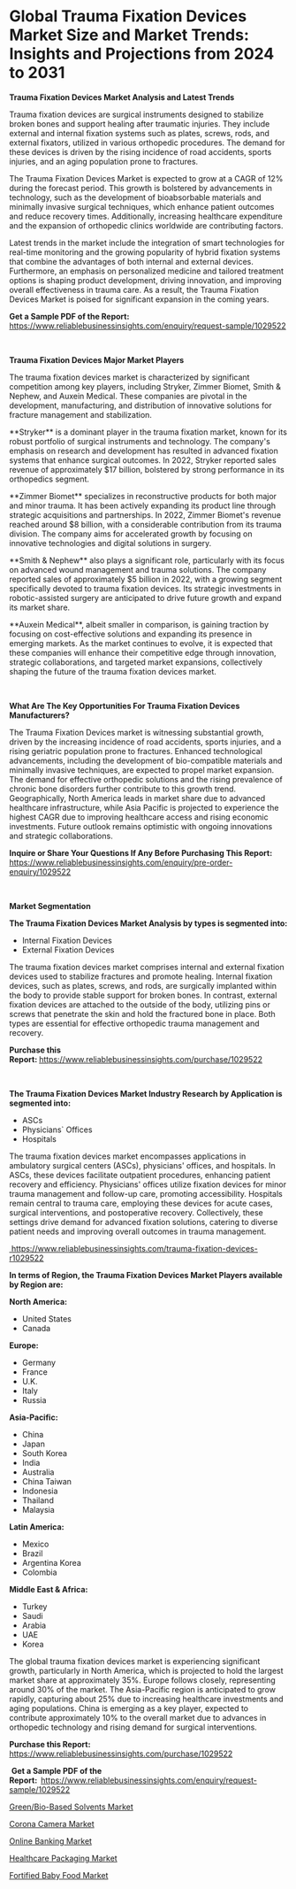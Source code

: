 <p><h1>Global Trauma Fixation Devices Market Size and Market Trends: Insights and Projections from 2024 to 2031</h1></p><p><strong>Trauma Fixation Devices Market Analysis and Latest Trends</strong></p>
<p><p>Trauma fixation devices are surgical instruments designed to stabilize broken bones and support healing after traumatic injuries. They include external and internal fixation systems such as plates, screws, rods, and external fixators, utilized in various orthopedic procedures. The demand for these devices is driven by the rising incidence of road accidents, sports injuries, and an aging population prone to fractures. </p><p>The Trauma Fixation Devices Market is expected to grow at a CAGR of 12% during the forecast period. This growth is bolstered by advancements in technology, such as the development of bioabsorbable materials and minimally invasive surgical techniques, which enhance patient outcomes and reduce recovery times. Additionally, increasing healthcare expenditure and the expansion of orthopedic clinics worldwide are contributing factors. </p><p>Latest trends in the market include the integration of smart technologies for real-time monitoring and the growing popularity of hybrid fixation systems that combine the advantages of both internal and external devices. Furthermore, an emphasis on personalized medicine and tailored treatment options is shaping product development, driving innovation, and improving overall effectiveness in trauma care. As a result, the Trauma Fixation Devices Market is poised for significant expansion in the coming years.</p></p>
<p><strong>Get a Sample PDF of the Report:&nbsp;</strong> <a href="https://www.reliablebusinessinsights.com/enquiry/request-sample/1029522">https://www.reliablebusinessinsights.com/enquiry/request-sample/1029522</a></p>
<p>&nbsp;</p>
<p><strong>Trauma Fixation Devices Major Market Players</strong></p>
<p><p>The trauma fixation devices market is characterized by significant competition among key players, including Stryker, Zimmer Biomet, Smith & Nephew, and Auxein Medical. These companies are pivotal in the development, manufacturing, and distribution of innovative solutions for fracture management and stabilization.</p><p>**Stryker** is a dominant player in the trauma fixation market, known for its robust portfolio of surgical instruments and technology. The company's emphasis on research and development has resulted in advanced fixation systems that enhance surgical outcomes. In 2022, Stryker reported sales revenue of approximately $17 billion, bolstered by strong performance in its orthopedics segment.</p><p>**Zimmer Biomet** specializes in reconstructive products for both major and minor trauma. It has been actively expanding its product line through strategic acquisitions and partnerships. In 2022, Zimmer Biomet's revenue reached around $8 billion, with a considerable contribution from its trauma division. The company aims for accelerated growth by focusing on innovative technologies and digital solutions in surgery.</p><p>**Smith & Nephew** also plays a significant role, particularly with its focus on advanced wound management and trauma solutions. The company reported sales of approximately $5 billion in 2022, with a growing segment specifically devoted to trauma fixation devices. Its strategic investments in robotic-assisted surgery are anticipated to drive future growth and expand its market share.</p><p>**Auxein Medical**, albeit smaller in comparison, is gaining traction by focusing on cost-effective solutions and expanding its presence in emerging markets. As the market continues to evolve, it is expected that these companies will enhance their competitive edge through innovation, strategic collaborations, and targeted market expansions, collectively shaping the future of the trauma fixation devices market.</p></p>
<p>&nbsp;</p>
<p><strong>What Are The Key Opportunities For Trauma Fixation Devices Manufacturers?</strong></p>
<p><p>The Trauma Fixation Devices market is witnessing substantial growth, driven by the increasing incidence of road accidents, sports injuries, and a rising geriatric population prone to fractures. Enhanced technological advancements, including the development of bio-compatible materials and minimally invasive techniques, are expected to propel market expansion. The demand for effective orthopedic solutions and the rising prevalence of chronic bone disorders further contribute to this growth trend. Geographically, North America leads in market share due to advanced healthcare infrastructure, while Asia Pacific is projected to experience the highest CAGR due to improving healthcare access and rising economic investments. Future outlook remains optimistic with ongoing innovations and strategic collaborations.</p></p>
<p><strong>Inquire or Share Your Questions If Any Before Purchasing This Report:</strong> <a href="https://www.reliablebusinessinsights.com/enquiry/pre-order-enquiry/1029522">https://www.reliablebusinessinsights.com/enquiry/pre-order-enquiry/1029522</a></p>
<p>&nbsp;</p>
<p><strong>Market Segmentation</strong></p>
<p><strong>The Trauma Fixation Devices Market Analysis by types is segmented into:</strong></p>
<p><ul><li>Internal Fixation Devices</li><li>External Fixation Devices</li></ul></p>
<p><p>The trauma fixation devices market comprises internal and external fixation devices used to stabilize fractures and promote healing. Internal fixation devices, such as plates, screws, and rods, are surgically implanted within the body to provide stable support for broken bones. In contrast, external fixation devices are attached to the outside of the body, utilizing pins or screws that penetrate the skin and hold the fractured bone in place. Both types are essential for effective orthopedic trauma management and recovery.</p></p>
<p><strong>Purchase this Report:&nbsp;</strong><a href="https://www.reliablebusinessinsights.com/purchase/1029522">https://www.reliablebusinessinsights.com/purchase/1029522</a></p>
<p>&nbsp;</p>
<p><strong>The Trauma Fixation Devices Market Industry Research by Application is segmented into:</strong></p>
<p><ul><li>ASCs</li><li>Physicians` Offices</li><li>Hospitals</li></ul></p>
<p><p>The trauma fixation devices market encompasses applications in ambulatory surgical centers (ASCs), physicians' offices, and hospitals. In ASCs, these devices facilitate outpatient procedures, enhancing patient recovery and efficiency. Physicians' offices utilize fixation devices for minor trauma management and follow-up care, promoting accessibility. Hospitals remain central to trauma care, employing these devices for acute cases, surgical interventions, and postoperative recovery. Collectively, these settings drive demand for advanced fixation solutions, catering to diverse patient needs and improving overall outcomes in trauma management.</p></p>
<p><a href="https://www.reliablebusinessinsights.com/trauma-fixation-devices-r1029522">&nbsp;https://www.reliablebusinessinsights.com/trauma-fixation-devices-r1029522</a></p>
<p><strong>In terms of Region, the Trauma Fixation Devices Market Players available by Region are:</strong></p>
<p>
    <p> <strong> North America: </strong>
        <ul>
            <li>United States</li>
            <li>Canada</li>
        </ul>
        </p> 
    <p> <strong> Europe: </strong>
        <ul>
            <li>Germany</li>
            <li>France</li>
            <li>U.K.</li>
            <li>Italy</li>
            <li>Russia</li>
        </ul>
        </p> 
    <p> <strong> Asia-Pacific: </strong>
        <ul>
            <li>China</li>
            <li>Japan</li>
            <li>South Korea</li>
            <li>India</li>
            <li>Australia</li>
            <li>China Taiwan</li>
            <li>Indonesia</li>
            <li>Thailand</li>
            <li>Malaysia</li>
        </ul>
        </p> 
    <p> <strong> Latin America: </strong>
        <ul>
            <li>Mexico</li>
            <li>Brazil</li>
            <li>Argentina Korea</li>
            <li>Colombia</li>
        </ul>
        </p> 
    <p> <strong> Middle East & Africa: </strong>
        <ul>
            <li>Turkey</li>
            <li>Saudi</li>
            <li>Arabia</li>
            <li>UAE</li>
            <li>Korea</li>
        </ul>
    </p>
    </p>
<p><p>The global trauma fixation devices market is experiencing significant growth, particularly in North America, which is projected to hold the largest market share at approximately 35%. Europe follows closely, representing around 30% of the market. The Asia-Pacific region is anticipated to grow rapidly, capturing about 25% due to increasing healthcare investments and aging populations. China is emerging as a key player, expected to contribute approximately 10% to the overall market due to advances in orthopedic technology and rising demand for surgical interventions.</p></p>
<p><strong>Purchase this Report: </strong><a href="https://www.reliablebusinessinsights.com/purchase/1029522">https://www.reliablebusinessinsights.com/purchase/1029522</a></p>
<p>&nbsp;<strong>Get a Sample PDF of the Report:&nbsp;&nbsp;</strong><a href="https://www.reliablebusinessinsights.com/enquiry/request-sample/1029522">https://www.reliablebusinessinsights.com/enquiry/request-sample/1029522</a></p>
<p><strong></strong></p>
<p><p><a href="https://medium.com/@jordymiller63/green-bio-based-solvents-market-forecasts-market-trends-and-impact-analysis-2024-2031-26058257a581">Green/Bio-Based Solvents Market</a></p><p><a href="https://medium.com/@benjamin.james7456/corona-camera-market-research-report-includes-analysis-on-market-size-share-and-growth-rate-at-4-5-604948993495">Corona Camera Market</a></p><p><a href="https://www.linkedin.com/pulse/online-banking-market-global-share-ranking-overall-sales-xi6pf?trackingId=dmVYuOn6QeiqRw%2BkNn8pmA%3D%3D">Online Banking Market</a></p><p><a href="https://www.linkedin.com/pulse/future-healthcare-packaging-market-global-forecast-trends-2024-phkfc?trackingId=Cz21jkQJSXCOF3YmcITCNw%3D%3D">Healthcare Packaging Market</a></p><p><a href="https://github.com/zzflqewx24/Market-Research-Report-List-1/blob/main/fortified-baby-food-market.md">Fortified Baby Food Market</a></p></p>